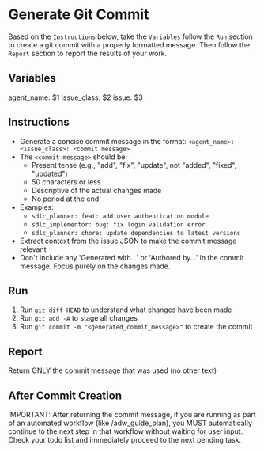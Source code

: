 # Generate Git Commit

Based on the `Instructions` below, take the `Variables` follow the `Run` section to create a git commit with a properly formatted message. Then follow the `Report` section to report the results of your work.

## Variables

agent_name: $1
issue_class: $2
issue: $3

## Instructions

- Generate a concise commit message in the format: `<agent_name>: <issue_class>: <commit message>`
- The `<commit message>` should be:
  - Present tense (e.g., "add", "fix", "update", not "added", "fixed", "updated")
  - 50 characters or less
  - Descriptive of the actual changes made
  - No period at the end
- Examples:
  - `sdlc_planner: feat: add user authentication module`
  - `sdlc_implementor: bug: fix login validation error`
  - `sdlc_planner: chore: update dependencies to latest versions`
- Extract context from the issue JSON to make the commit message relevant
- Don't include any 'Generated with...' or 'Authored by...' in the commit message. Focus purely on the changes made.

## Run

1. Run `git diff HEAD` to understand what changes have been made
2. Run `git add -A` to stage all changes
3. Run `git commit -m "<generated_commit_message>"` to create the commit

## Report

Return ONLY the commit message that was used (no other text)

## After Commit Creation

IMPORTANT: After returning the commit message, if you are running as part of an automated workflow (like /adw_guide_plan), you MUST automatically continue to the next step in that workflow without waiting for user input. Check your todo list and immediately proceed to the next pending task.